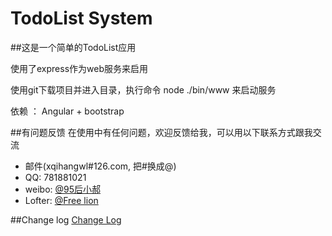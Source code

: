 # TodoList System

##这是一个简单的TodoList应用

使用了express作为web服务来启用

使用git下载项目并进入目录，执行命令  node ./bin/www 来启动服务

依赖 ： Angular + bootstrap


##有问题反馈
在使用中有任何问题，欢迎反馈给我，可以用以下联系方式跟我交流

* 邮件(xqihangwl#126.com, 把#换成@)
* QQ: 781881021
* weibo: [@95后小郝](http://weibo.com/xqihang)
* Lofter: [@Free lion](http://photo.freelion.me)


##Change log
 [Change Log](https://github.com/xqihang/todolist/blob/master/CHANGE.md)
